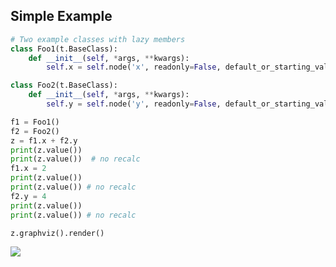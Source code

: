 ## Simple Example
```python
# Two example classes with lazy members
class Foo1(t.BaseClass):
    def __init__(self, *args, **kwargs):
        self.x = self.node('x', readonly=False, default_or_starting_value=1, trace=True)

class Foo2(t.BaseClass):
    def __init__(self, *args, **kwargs):
        self.y = self.node('y', readonly=False, default_or_starting_value=2, trace=True)

f1 = Foo1()
f2 = Foo2()
z = f1.x + f2.y
print(z.value())
print(z.value())  # no recalc
f1.x = 2
print(z.value())
print(z.value()) # no recalc
f2.y = 4
print(z.value())
print(z.value()) # no recalc

z.graphviz().render()
```

![](https://raw.githubusercontent.com/timkpaine/tributary/master/docs/img/lazy/example1.png)

